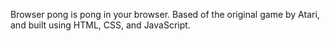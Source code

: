 Browser pong is pong in your browser. Based of the original game by Atari, and built using HTML, CSS, and JavaScript.
